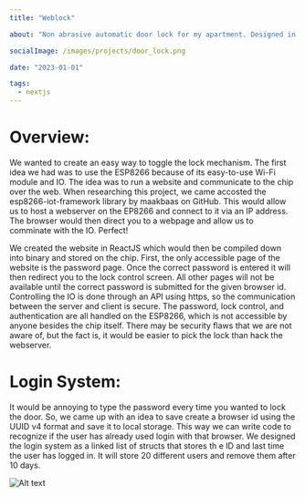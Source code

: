```yaml
---
title: "Weblock"

about: "Non abrasive automatic door lock for my apartment. Designed in Fusion 360, coded in C++ and Javascript, and soldered with love"

socialImage: /images/projects/door_lock.png

date: "2023-01-01"

tags:
  - nextjs
---
```


# Overview: 

We wanted to create an easy way to toggle the lock mechanism. The first idea we had was to use the ESP8266 because of its easy-to-use Wi-Fi module and IO. The idea was to run a website and communicate to the chip over the web. When researching this project, we came accosted the esp8266-iot-framework library by maakbaas on GitHub. This would allow us to host a webserver on the EP8266 and connect to it via an IP address. The browser would then direct you to a webpage and allow us to comminate with the IO. Perfect! 

We created the website in ReactJS which would then be compiled down into binary and stored on the chip. First, the only accessible page of the website is the password page. Once the correct password is entered it will then redirect you to the lock control screen. All other pages will not be available until the correct password is submitted for the given browser id. Controlling the IO is done through an API using https, so the communication between the server and client is secure. The password, lock control, and authentication are all handled on the ESP8266, which is not accessible by anyone besides the chip itself. There may be security flaws that we are not aware of, but the fact is, it would be easier to pick the lock than hack the webserver. 

# Login System: 

It would be annoying to type the password every time you wanted to lock the door. So, we came up with an idea to save create a browser id using the UUID v4 format and save it to local storage. This way we can write code to recognize if the user has already used login with that browser. We designed the login system as a linked list of structs that stores th e ID and last time the user has logged in. It will store 20 different users and remove them after 10 days. 

![Alt text](/images/projects/door_lock.png)